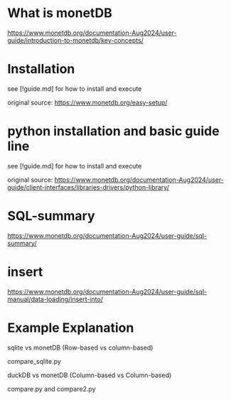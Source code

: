 
# What is monetDB 

https://www.monetdb.org/documentation-Aug2024/user-guide/introduction-to-monetdb/key-concepts/

# Installation
see [!guide.md] for how to install and execute

original source: https://www.monetdb.org/easy-setup/   

# python installation and basic guide line
see [!guide.md] for how to install and execute

original source: https://www.monetdb.org/documentation-Aug2024/user-guide/client-interfaces/libraries-drivers/python-library/


# SQL-summary
https://www.monetdb.org/documentation-Aug2024/user-guide/sql-summary/ 

# insert

https://www.monetdb.org/documentation-Aug2024/user-guide/sql-manual/data-loading/insert-into/

# Example Explanation

sqlite vs monetDB  (Row-based vs column-based)

compare_sqlite.py

duckDB vs monetDB (Column-based vs Column-based)

compare.py and compare2.py
